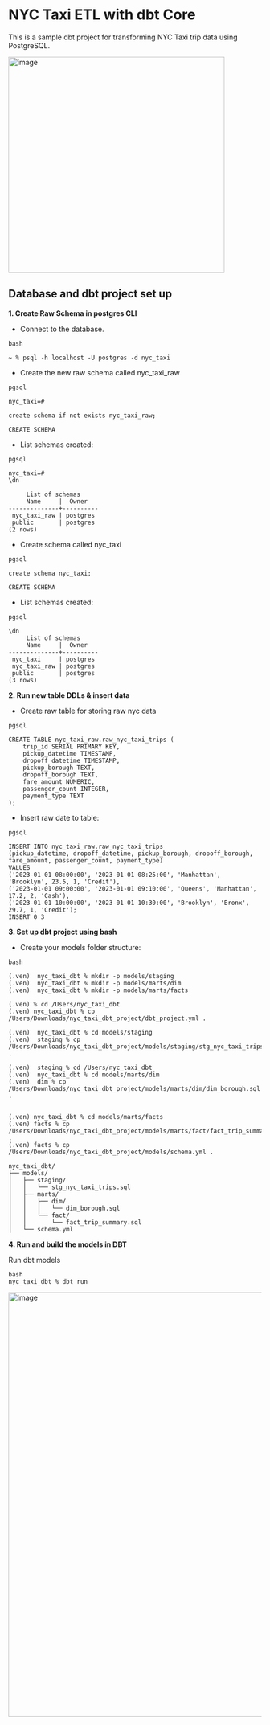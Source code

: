 # NYC Taxi ETL with dbt Core

This is a sample dbt project for transforming NYC Taxi trip data using PostgreSQL.

<img width="430" alt="image" src="https://github.com/user-attachments/assets/35f5097e-4cbe-44af-a9bb-58b8f2662d85" />



## Database and dbt project set up

__1. Create Raw Schema in postgres CLI__

- Connect to the database.

```
bash

~ % psql -h localhost -U postgres -d nyc_taxi
```

- Create the new raw schema called nyc_taxi_raw

```
pgsql

nyc_taxi=#

create schema if not exists nyc_taxi_raw;

CREATE SCHEMA
```
- List schemas created:

```
pgsql

nyc_taxi=# 
\dn

     List of schemas
     Name     |  Owner   
--------------+----------
 nyc_taxi_raw | postgres
 public       | postgres
(2 rows)
```
- Create schema called nyc_taxi

```
pgsql

create schema nyc_taxi;

CREATE SCHEMA
```
- List schemas created:
  
```
pgsql

\dn
     List of schemas
     Name     |  Owner   
--------------+----------
 nyc_taxi     | postgres
 nyc_taxi_raw | postgres
 public       | postgres
(3 rows)

```

__2. Run new table DDLs & insert data__

- Create raw table for storing raw nyc data
  
```
pgsql

CREATE TABLE nyc_taxi_raw.raw_nyc_taxi_trips (
    trip_id SERIAL PRIMARY KEY,
    pickup_datetime TIMESTAMP,
    dropoff_datetime TIMESTAMP,
    pickup_borough TEXT,
    dropoff_borough TEXT,
    fare_amount NUMERIC,
    passenger_count INTEGER,
    payment_type TEXT
);
```

- Insert raw date to table:

```
pgsql

INSERT INTO nyc_taxi_raw.raw_nyc_taxi_trips
(pickup_datetime, dropoff_datetime, pickup_borough, dropoff_borough, fare_amount, passenger_count, payment_type)
VALUES 
('2023-01-01 08:00:00', '2023-01-01 08:25:00', 'Manhattan', 'Brooklyn', 23.5, 1, 'Credit'),
('2023-01-01 09:00:00', '2023-01-01 09:10:00', 'Queens', 'Manhattan', 17.2, 2, 'Cash'),
('2023-01-01 10:00:00', '2023-01-01 10:30:00', 'Brooklyn', 'Bronx', 29.7, 1, 'Credit');
INSERT 0 3
```


__3. Set up dbt project using bash__

- Create your models folder structure:
```
bash

(.ven)  nyc_taxi_dbt % mkdir -p models/staging
(.ven)  nyc_taxi_dbt % mkdir -p models/marts/dim
(.ven)  nyc_taxi_dbt % mkdir -p models/marts/facts

(.ven) % cd /Users/nyc_taxi_dbt
(.ven) nyc_taxi_dbt % cp /Users/Downloads/nyc_taxi_dbt_project/dbt_project.yml .

(.ven)  nyc_taxi_dbt % cd models/staging
(.ven)  staging % cp /Users/Downloads/nyc_taxi_dbt_project/models/staging/stg_nyc_taxi_trips.sql .

(.ven)  staging % cd /Users/nyc_taxi_dbt
(.ven)  nyc_taxi_dbt % cd models/marts/dim
(.ven)  dim % cp /Users/Downloads/nyc_taxi_dbt_project/models/marts/dim/dim_borough.sql .


(.ven) nyc_taxi_dbt % cd models/marts/facts
(.ven) facts % cp /Users/Downloads/nyc_taxi_dbt_project/models/marts/fact/fact_trip_summary.sql .
(.ven) facts % cp /Users/Downloads/nyc_taxi_dbt_project/models/schema.yml .

nyc_taxi_dbt/
├── models/
│   ├── staging/
│   │   └── stg_nyc_taxi_trips.sql
│   ├── marts/
│   │   ├── dim/
│   │   │   └── dim_borough.sql
│   │   └── fact/
│   │       └── fact_trip_summary.sql
│   └── schema.yml

```


__4.  Run and build the models in DBT__

Run dbt models
```
bash
nyc_taxi_dbt % dbt run
```

<img width="845" alt="image" src="https://github.com/user-attachments/assets/b9ff44b0-153d-4df6-ae47-2728d3c22f00" />

